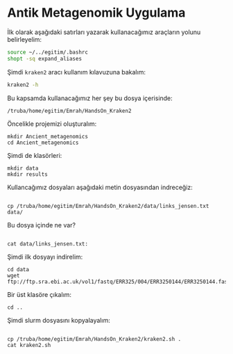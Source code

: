 # Antik Metagenomik Uygulama

İlk olarak aşağıdaki satırları yazarak kullanacağımız araçların yolunu belirleyelim:

```bash
source ~/../egitim/.bashrc
shopt -sq expand_aliases
```

Şimdi `kraken2` aracı kullanım kılavuzuna bakalım:


```bash
kraken2 -h

```

Bu kapsamda kullanacağımız her şey bu dosya içerisinde:

```
/truba/home/egitim/Emrah/HandsOn_Kraken2
```

Öncelikle projemizi oluşturalım:

```
mkdir Ancient_metagenomics
cd Ancient_metagenomics
```

Şimdi de klasörleri:

```
mkdir data
mkdir results
```

Kullancağımız dosyaları aşağıdaki metin dosyasından indreceğiz:

```

cp /truba/home/egitim/Emrah/HandsOn_Kraken2/data/links_jensen.txt data/
```

Bu dosya içinde ne var?

```

cat data/links_jensen.txt:
```

Şimdi ilk dosyayı indirelim:


```
cd data
wget ftp://ftp.sra.ebi.ac.uk/vol1/fastq/ERR325/004/ERR3250144/ERR3250144.fastq.gz
```

Bir üst klasöre çıkalım:

```
cd ..
```

Şimdi slurm dosyasını kopyalayalım:

```

cp /truba/home/egitim/Emrah/HandsOn_Kraken2/kraken2.sh .
cat kraken2.sh
```